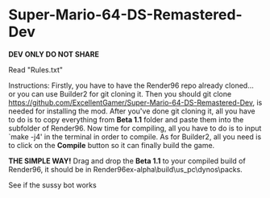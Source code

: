 # Super-Mario-64-DS-Remastered-Dev
**DEV ONLY DO NOT SHARE**

Read "Rules.txt"

Instructions:
Firstly, you have to have the Render96 repo already cloned... or you can use Builder2 for git cloning it.
Then you should git clone https://github.com/ExcellentGamer/Super-Mario-64-DS-Remastered-Dev, is needed for installing the mod.
After you've done git cloning it, all you have to do is to copy everything from **Beta 1.1** folder and paste them into the subfolder of Render96.
Now time for compiling, all you have to do is to input `make -j4' in the terminal in order to compile. 
As for Builder2, all you need is to click on the **Compile** button so it can finally build the game.


**THE SIMPLE WAY!**
Drag and drop the **Beta 1.1** to your compiled build of Render96, it should be in Render96ex-alpha\build\us_pc\dynos\packs.

See if the sussy bot works